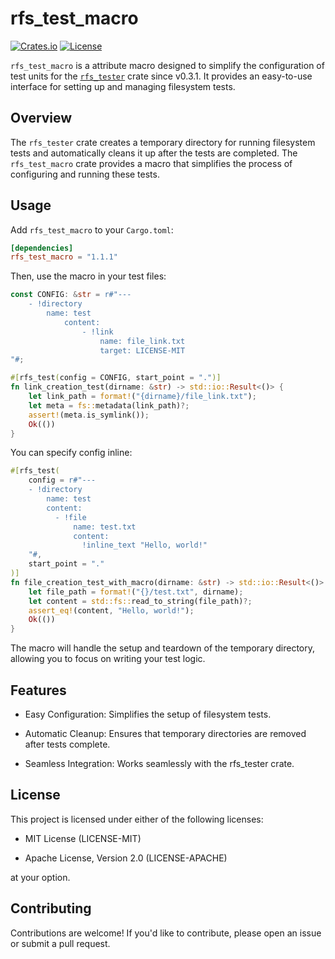 # rfs_test_macro

[![Crates.io](https://img.shields.io/crates/v/rfs_test_macro)](https://crates.io/crates/rfs_test_macro)
[![License](https://img.shields.io/badge/license-MIT%20OR%20Apache--2.0-blue)](https://crates.io/crates/rfs_test_macro)

`rfs_test_macro` is a attribute macro designed to simplify the configuration of test units for the [`rfs_tester`](https://crates.io/crates/rfs_tester) crate since v0.3.1. It provides an easy-to-use interface for setting up and managing filesystem tests.

## Overview

The `rfs_tester` crate creates a temporary directory for running filesystem tests and automatically cleans it up after the tests are completed. The `rfs_test_macro` crate provides a macro that simplifies the process of configuring and running these tests.

## Usage

Add `rfs_test_macro` to your `Cargo.toml`:

```toml
[dependencies]
rfs_test_macro = "1.1.1"
```

Then, use the macro in your test files:

```rust
const CONFIG: &str = r#"---
    - !directory
        name: test
            content:
                - !link
                    name: file_link.txt
                    target: LICENSE-MIT
"#;

#[rfs_test(config = CONFIG, start_point = ".")]
fn link_creation_test(dirname: &str) -> std::io::Result<()> {
    let link_path = format!("{dirname}/file_link.txt");
    let meta = fs::metadata(link_path)?;
    assert!(meta.is_symlink());
    Ok(())
}
```

You can specify config inline:

```rust
#[rfs_test(
    config = r#"---
    - !directory
        name: test
        content:
          - !file
              name: test.txt
              content:
                !inline_text "Hello, world!"
    "#,
    start_point = "."
)]
fn file_creation_test_with_macro(dirname: &str) -> std::io::Result<()> {
    let file_path = format!("{}/test.txt", dirname);
    let content = std::fs::read_to_string(file_path)?;
    assert_eq!(content, "Hello, world!");
    Ok(())
}
```

The macro will handle the setup and teardown of the temporary directory, allowing you to focus on writing your test logic.

## Features

* Easy Configuration: Simplifies the setup of filesystem tests.

* Automatic Cleanup: Ensures that temporary directories are removed after tests complete.

* Seamless Integration: Works seamlessly with the rfs_tester crate.

## License

This project is licensed under either of the following licenses:

* MIT License (LICENSE-MIT)

* Apache License, Version 2.0 (LICENSE-APACHE)

at your option.

## Contributing

Contributions are welcome! If you'd like to contribute, please open an issue or submit a pull request.
